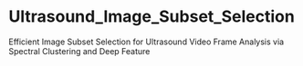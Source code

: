 # Ultrasound_Image_Subset_Selection
Efficient Image Subset Selection for Ultrasound Video Frame Analysis via Spectral Clustering and Deep Feature
